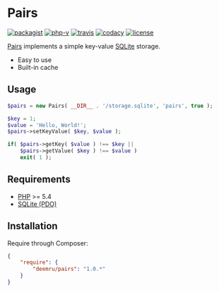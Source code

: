 # Pairs

[![packagist](https://img.shields.io/packagist/v/deemru/pairs.svg)](https://packagist.org/packages/deemru/pairs) [![php-v](https://img.shields.io/packagist/php-v/deemru/pairs.svg)](https://packagist.org/packages/deemru/pairs)  [![travis](https://img.shields.io/travis/deemru/Pairs.svg?label=travis)](https://travis-ci.org/deemru/Pairs) [![codacy](https://img.shields.io/codacy/grade/1b5145f44cdd47bb8117c6d08b013ff0.svg?label=codacy)](https://app.codacy.com/project/deemru/Pairs/dashboard) [![license](https://img.shields.io/packagist/l/deemru/pairs.svg)](https://packagist.org/packages/deemru/pairs)

[Pairs](https://github.com/deemru/Pairs) implements a simple key-value [SQLite](https://en.wikipedia.org/wiki/SQLite) storage.

- Easy to use
- Built-in cache

## Usage

```php
$pairs = new Pairs( __DIR__ . '/storage.sqlite', 'pairs', true );

$key = 1;
$value = 'Hello, World!';
$pairs->setKeyValue( $key, $value );

if( $pairs->getKey( $value ) !== $key ||
    $pairs->getValue( $key ) !== $value )
    exit( 1 );
```

## Requirements

- [PHP](http://php.net) >= 5.4
- [SQLite (PDO)](http://php.net/manual/en/ref.pdo-sqlite.php)

## Installation

Require through Composer:

```json
{
    "require": {
        "deemru/pairs": "1.0.*"
    }
}
```
